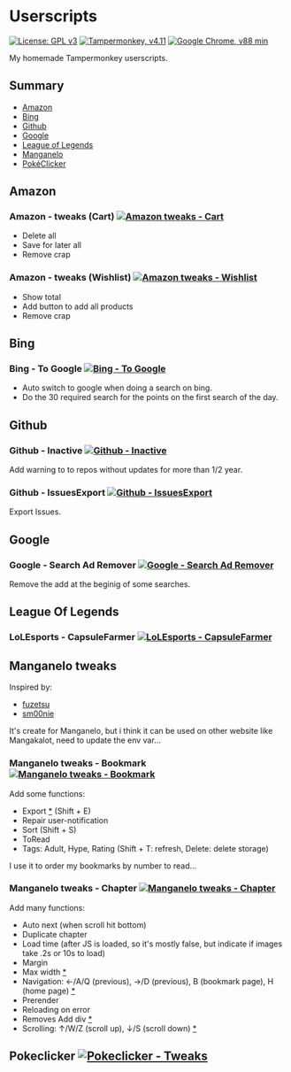 # Userscripts

[![License: GPL v3](https://img.shields.io/badge/License-GPLv3-blue.svg?logo=gnu)](https://www.gnu.org/licenses/gpl-3.0)
[![Tampermonkey, v4.11](https://img.shields.io/badge/Tampermonkey-v4.11-blue?logo=tampermonkey)](https://www.tampermonkey.net/)
[![Google Chrome, v88 min](https://img.shields.io/badge/Chrome->v88-blue?logo=tampermonkey)](https://www.google.com/intl/fr_fr/chrome/)

 My homemade Tampermonkey userscripts.

## Summary

- [Amazon](#amazon)
- [Bing](#bing)
- [Github](#github)
- [Google](#google)
- [League of Legends](#league-of-legends)
- [Manganelo](#manganelo-tweaks)
- [PokéClicker](#pokeclicker-)

## Amazon

### Amazon - tweaks (Cart) [![Amazon tweaks - Cart](https://img.shields.io/badge/Install-green.svg?logo=tampermonkey)](https://raw.githubusercontent.com/kevingrillet/Userscripts/main/user.js/[Amazon]%20Tweaks%20(Cart).user.js)

- Delete all
- Save for later all
- Remove crap

### Amazon - tweaks (Wishlist) [![Amazon tweaks - Wishlist](https://img.shields.io/badge/Install-green.svg?logo=tampermonkey)](https://raw.githubusercontent.com/kevingrillet/Userscripts/main/user.js/[Amazon]%20Tweaks%20(Whishlist).user.js)

- Show total
- Add button to add all products
- Remove crap

## Bing

### Bing - To Google [![Bing - To Google](https://img.shields.io/badge/Install-green.svg?logo=tampermonkey)](https://raw.githubusercontent.com/kevingrillet/Userscripts/main/user.js/[Bing]%20To%20Google.user.js)

- Auto switch to google when doing a search on bing.
- Do the 30 required search for the points on the first search of the day.

## Github

### Github - Inactive [![Github - Inactive](https://img.shields.io/badge/Install-green.svg?logo=tampermonkey)](https://raw.githubusercontent.com/kevingrillet/Userscripts/main/user.js/[GitHub]%20Inactive.user.js)

Add warning to to repos without updates for more than 1/2 year.

### Github - IssuesExport [![Github - IssuesExport](https://img.shields.io/badge/Install-orange.svg?logo=tampermonkey)](https://raw.githubusercontent.com/kevingrillet/Userscripts/main/user.js/[GitHub]%20IssuesExport.user.js)

Export Issues.

## Google

### Google - Search Ad Remover [![Google - Search Ad Remover](https://img.shields.io/badge/Install-green.svg?logo=tampermonkey)](https://raw.githubusercontent.com/kevingrillet/Userscripts/main/user.js/[Google]%20Search%20Ad%20Remover.user.js)

Remove the add at the beginig of some searches.

## League Of Legends

### LoLEsports - CapsuleFarmer [![LoLEsports - CapsuleFarmer](https://img.shields.io/badge/Install-green.svg?logo=tampermonkey)](https://github.com/kevingrillet/Userscripts/raw/refs/heads/main/user.js/%5BLolEsports%5D%20CapsuleFarmer.user.js)

## Manganelo tweaks

Inspired by:

- [fuzetsu](https://github.com/fuzetsu/manga-loader)
- [sm00nie](https://greasyfork.org/fr/users/165048-sm00nie)

It's create for Manganelo, but i think it can be used on other website like Mangakalot, need to update the env var...

### Manganelo tweaks - Bookmark [![Manganelo tweaks - Bookmark](https://img.shields.io/badge/Install-green.svg?logo=tampermonkey)](https://raw.githubusercontent.com/kevingrillet/Userscripts/main/user.js/[Manganelo]%20Tweaks%20(Bookmark).user.js)

Add some functions:

- Export [*](https://greasyfork.org/fr/scripts/390432-mananelo-mangakakalot-bookmarks-export) (Shift + E)
- Repair user-notification
- Sort (Shift + S)
- ToRead
- Tags: Adult, Hype, Rating (Shift + T: refresh, Delete: delete storage)

I use it to order my bookmarks by number to read...

### Manganelo tweaks - Chapter [![Manganelo tweaks - Chapter](https://img.shields.io/badge/Install-green.svg?logo=tampermonkey)](https://raw.githubusercontent.com/kevingrillet/Userscripts/main/user.js/[Manganelo]%20Tweaks%20(Chapter).user.js)

Add many functions:

- Auto next (when scroll hit bottom)
- Duplicate chapter
- Load time (after JS is loaded, so it's mostly false, but indicate if images take .2s or 10s to load)
- Margin
- Max width [*](https://greasyfork.org/fr/scripts/408505-mangakakalot-image-max-width-height)
- Navigation: ←/A/Q (previous), →/D (previous),  B (bookmark page), H (home page) [*](https://greasyfork.org/fr/scripts/38268-left-right-arrow-key-navigation-for-manga-manhwa-manhua-sites)
- Prerender
- Reloading on error
- Removes Add div [*](https://greasyfork.org/fr/scripts/412938-manganelo-gap-remover)
- Scrolling: ↑/W/Z (scroll up), ↓/S (scroll down) [*](https://greasyfork.org/fr/scripts/418594-chapter-changer-smooth-scrolling)

</details>

## Pokeclicker [![Pokeclicker - Tweaks](https://img.shields.io/badge/Install-green.svg?logo=tampermonkey)](https://raw.githubusercontent.com/kevingrillet/Userscripts/main/user.js/[PokéClicker]%20Tweaks.user.js)
